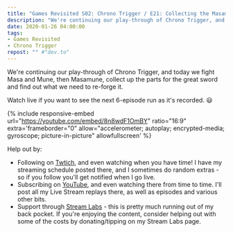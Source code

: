 ```yaml
---
title: "Games Revisited S02: Chrono Trigger / E21: Collecting the Masamune Parts"
description: "We're continuing our play-through of Chrono Trigger, and today we fight Masa and Mune, then Masamune, collect up the parts for the great sword and find out what we need to re-forge it."
date: 2020-01-26 04:00:00
tags:
- Games Revisited
- Chrono Trigger
repost: "" #"dev.to"
---
```


We're continuing our play-through of Chrono Trigger, and today we fight Masa and Mune, then Masamune, collect up the parts for the great sword and find out what we need to re-forge it.

Watch live if you want to see the next 6-episode run as it's recorded. :smiley:
<!--more-->

{% include responsive-embed url="https://youtube.com/embed/8n8wdF1OmBY" ratio="16:9" extra='frameborder="0" allow="accelerometer; autoplay; encrypted-media; gyroscope; picture-in-picture" allowfullscreen' %}

Help out by:
 * Following on [Twtich](https://twitch.tv/AnonJr_Live), and even watching when you have time! I have my streaming schedule posted there, and I sometimes do random extras - so if you follow you'll get notified when I go live.
 * Subscribing on [YouTube](http://www.youtube.com/channel/UCXafqhKHbkSUIrq0LAuu0tw), and even watching there from time to time. I'll post all my Live Stream replays there, as well as episodes and various other bits.
 * Support through [Stream Labs](https://streamlabs.com/anonjr_live) - this is pretty much running out of my back pocket. If you're enjoying the content, consider helping out with some of the costs by donating/tipping on my Stream Labs page.